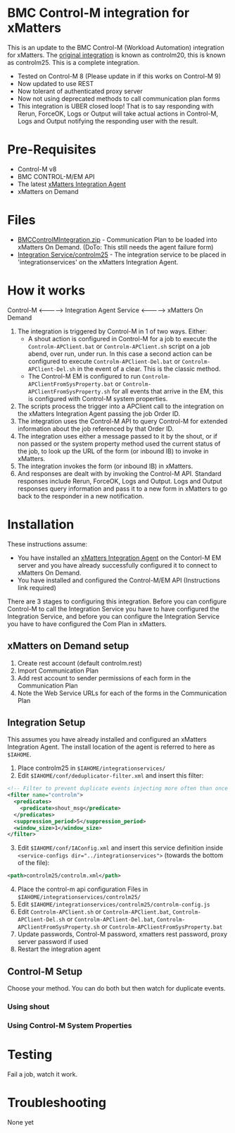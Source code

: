 # BMC Control-M integration for xMatters
This is an update to the BMC Control-M (Workload Automation) integration for xMatters.  The [original integration](https://support.xmatters.com/hc/en-us/articles/202025245) is known as controlm20, this is known as controlm25.  This is a complete integration.
* Tested on Control-M 8 (Please update in if this works on Control-M 9)
* Now updated to use REST
* Now tolerant of authenticated proxy server
* Now not using deprecated methods to call communication plan forms
* This integration is UBER closed loop! That is to say responding with Rerun, ForceOK, Logs or Output will take actual actions in Control-M, Logs and Output notifying the responding user with the result.

# Pre-Requisites
* Control-M v8
* BMC CONTROL-M/EM API
* The latest [xMatters Integration Agent](https://support.xmatters.com/hc/en-us/articles/201463419) 
* xMatters on Demand

# Files
* [BMCControlMIntegration.zip](BMCControlMIntegration.zip) - Communication Plan to be loaded into xMatters On Demand.  (DoTo: This still needs the agent failure form)
* [Integration Service/controlm25](Integration%20Service/controlm25) - The integration service to be placed in 'integrationservices' on the xMatters Integration Agent.


# How it works
Control-M   <----->   Integration Agent Service   <----->   xMatters On Demand

1. The integration is triggered by Control-M in 1 of two ways. Either:
   * A shout action is configured in Control-M for a job to execute the `Controlm-APClient.bat` or `Controlm-APClient.sh` script on a job abend, over run, under run. In this case a second action can be configured to execute `Controlm-APClient-Del.bat` or `Controlm-APClient-Del.sh` in the event of a clear.  This is the classic method.
   * The Control-M EM is configured to run `Controlm-APClientFromSysProperty.bat` or `Controlm-APClientFromSysProperty.sh` for all events that arrive in the EM, this is configured with Control-M system properties.
2. The scripts process the trigger into a APClient call to the integration on the xMatters Integration Agent passing the job Order ID.
3. The integration uses the Control-M API to query Control-M for extended information about the job referenced by that Order ID.
4. The integration uses either a message passed to it by the shout, or if non passed or the system property method used the current status of the job, to look up the URL of the form (or inbound IB) to invoke in xMatters.
5. The integration invokes the form (or inbound IB) in xMatters.
6. And responses are dealt with by invoking the Control-M API. Standard responses include Rerun, ForceOK, Logs and Output.  Logs and Output responses query information and pass it to a new form in xMatters to go back to the responder in a new notification.


# Installation
These instructions assume:
* You have installed an [xMatters Integration Agent](https://support.xmatters.com/hc/en-us/articles/201463419) on the Contorl-M EM server and you have already successfully configured it to connect to xMatters On Demand.
* You have installed and configured the Control-M/EM API (Instructions link required)

There are 3 stages to configuring this integration. Before you can configure Control-M to call the Integration Service you have to have configured the Integration Service, and before you can configure the Integration Service you have to have configured the Com Plan in xMatters.

## xMatters on Demand setup
1. Create rest account (default controlm.rest)
2. Import Communication Plan
3. Add rest account to sender permissions of each form in the Communication Plan
4. Note the Web Service URLs for each of the forms in the Communication Plan

## Integration Setup
This assumes you have already installed and configured an xMatters Integration Agent. The install location of the agent is referred to here as `$IAHOME`.

1. Place controlm25 in `$IAHOME/integrationservices/`
2. Edit `$IAHOME/conf/deduplicator-filter.xml` and insert this filter:
```xml
<!-- Filter to prevent duplicate events injecting more often than once every 5 seconds -->
<filter name="controlm">
  <predicates>
    <predicate>shout_msg</predicate>
  </predicates>
  <suppression_period>5</suppression_period>
  <window_size>1</window_size>
</filter>
```
3. Edit `$IAHOME/conf/IAConfig.xml` and insert this service definition inside `<service-configs dir="../integrationservices">` (towards the bottom of the file):
```xml
<path>controlm25/controlm.xml</path>
```
4. Place the control-m api configuration Files in `$IAHOME/integrationservices/controlm25/`
5. Edit `$IAHOME/integrationservices/controlm25/controlm-config.js`
6. Edit `Controlm-APClient.sh` or `Controlm-APClient.bat`, `Controlm-APClient-Del.sh` or `Controlm-APClient-Del.bat`, `Controlm-APClientFromSysProperty.sh` or `Controlm-APClientFromSysProperty.bat`
7. Update passwords, Control-M password, xmatters rest password, proxy server password if used
8. Restart the integration agent


## Control-M Setup
Choose your method.  You can do both but then watch for duplicate events.

### Using shout


### Using Control-M System Properties



# Testing
Fail a job, watch it work.

# Troubleshooting
None yet
